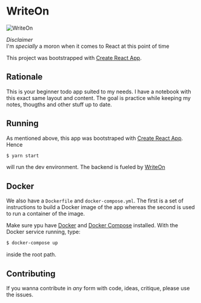 # WriteOn

![WriteOn](https://i.imgur.com/icA08J8.png)

*Disclaimer*  
I'm *specially* a moron when it comes to React at this point of time

This project was bootstrapped with [Create React App](https://github.com/facebook/create-react-app).


## Rationale

This is your beginner todo app suited to my needs. I have a notebook with this 
exact same layout and content. The goal is practice while keeping my notes, thougths 
and other stuff up to date.

## Running

As mentioned above, this app was bootstraped with [Create React App](https://github.com/facebook/create-react-app).
Hence

```sh
$ yarn start
```

will run the dev environment. The backend is fueled by [WriteOn](https://github.com/trinaldi/writeon)

## Docker

We also have a `Dockerfile` and `docker-compose.yml`. The first is a set of instructions to build a Docker image of the app 
whereas the second is used to run a container of the image.

Make sure ypu have [Docker](https://www.docker.com) and [Docker Compose](https://docs.docker.com/compose/install/) installed. With the Docker service running, type:

```sh
$ docker-compose up
```

inside the root path.


## Contributing

If you wanna contribute in _any_ form with code, ideas, critique, please use the 
issues.
